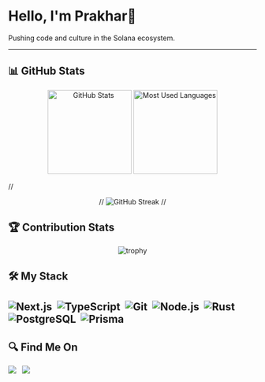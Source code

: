 # Hello, I'm Prakhar👋

Pushing code and culture in the Solana ecosystem.

---

## 📊 GitHub Stats

<div align="center">
  <img src="https://github-readme-stats.vercel.app/api?username=AtoMicKraK1n&show_icons=true&theme=radical" alt="GitHub Stats" height="170px"/>
  <img src="https://github-readme-stats.vercel.app/api/top-langs/?username=AtoMicKraK1n&layout=compact&theme=radical" alt="Most Used Languages" height="170px"/>
</div>

//<div align="center">
//  <img src="https://github-readme-streak-stats.herokuapp.com/?user=AtoMicKraK1n&theme=radical" alt="GitHub Streak" />
//</div>

## 🏆 Contribution Stats

<div align="center">
  <img src="https://github-profile-trophy.vercel.app/?username=AtoMicKraK1n&theme=radical&row=1&column=6" alt="trophy" />
</div>

## 🛠️ My Stack

![Next.js](https://img.shields.io/badge/-Next.js-05122A?style=flat&logo=next.js)&nbsp;
![TypeScript](https://img.shields.io/badge/-TypeScript-05122A?style=flat&logo=typescript)&nbsp;
![Git](https://img.shields.io/badge/-Git-05122A?style=flat&logo=git)&nbsp;
![Node.js](https://img.shields.io/badge/-Node.js-05122A?style=flat&logo=node.js)&nbsp;
![Rust](https://img.shields.io/badge/-Rust-05122A?style=flat&logo=rust)&nbsp;
![PostgreSQL](https://img.shields.io/badge/-PostgreSQL-05122A?style=flat&logo=postgresql)&nbsp;
![Prisma](https://img.shields.io/badge/Prisma-3982CE?style=for-the-badge&logo=Prisma&logoColor=white)&nbsp;
---
## 🔍 Find Me On

<p align="left">
  <a href="https://x.com/Prakhar158"><img src="https://img.shields.io/badge/@Prakhar158-1877F2?style=flat&logo=X&logoColor=white"/></a>&nbsp;&nbsp;
  <a href="mailto:prakharsharma2506@gmail.com"><img src="https://img.shields.io/badge/@PrakharSharma-1877F2?style=flat&logo=Gmail&logoColor=white"/></a>&nbsp;&nbsp;

</p>
